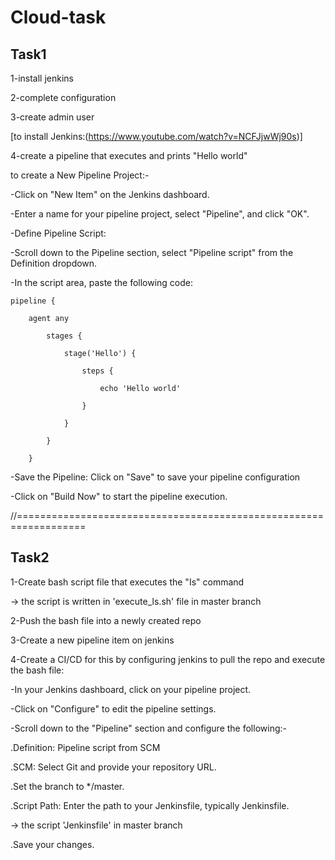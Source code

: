 # Cloud-task

Task1
------

1-install jenkins

2-complete configuration

3-create admin user

[to install Jenkins:(https://www.youtube.com/watch?v=NCFJjwWj90s)]

4-create a pipeline that executes and prints "Hello world"

to create a New Pipeline Project:-

-Click on "New Item" on the Jenkins dashboard.

-Enter a name for your pipeline project, select "Pipeline", and click "OK".

-Define Pipeline Script:

-Scroll down to the Pipeline section, select "Pipeline script" from the Definition dropdown.

-In the script area, paste the following code:

    pipeline {

        agent any
    
            stages {
    
                stage('Hello') {
        
                    steps {
            
                        echo 'Hello world'
                
                    }
            
                }
        
            }
    
        }

-Save the Pipeline: Click on "Save" to save your pipeline configuration

-Click on "Build Now" to start the pipeline execution.

//==================================================================

Task2
-----

1-Create bash script file that executes the "Is" command

 -> the script is written in 'execute_ls.sh' file in master branch
 
2-Push the bash file into a newly created repo

3-Create a new pipeline item on jenkins 

4-Create a CI/CD for this by configuring jenkins to pull the repo and execute the bash file:

-In your Jenkins dashboard, click on your pipeline project.

-Click on "Configure" to edit the pipeline settings.

-Scroll down to the "Pipeline" section and configure the following:-

.Definition: Pipeline script from SCM

.SCM: Select Git and provide your repository URL.

.Set the branch to */master.

.Script Path: Enter the path to your Jenkinsfile, typically Jenkinsfile.

-> the script 'Jenkinsfile' in master branch

.Save your changes.

